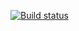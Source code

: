 [![Build status](https://ci.appveyor.com/api/projects/status/i4vgvof1jnmbqj9u/branch/master?svg=true)](https://ci.appveyor.com/project/Biovulfik/dz-testwi/branch/master)